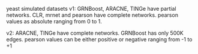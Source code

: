 
yeast simulated datasets
v1:
   GRNBoost, ARACNE, TINGe have partial networks.
   CLR, mrnet and pearson have complete networks. 
   pearson values as absolute ranging from 0 to 1.

v2:
   ARACNE, TINGe have complete networks. GRNBoost has only 500K edges.
   pearson values can be either positive or negative ranging from -1 to +1

